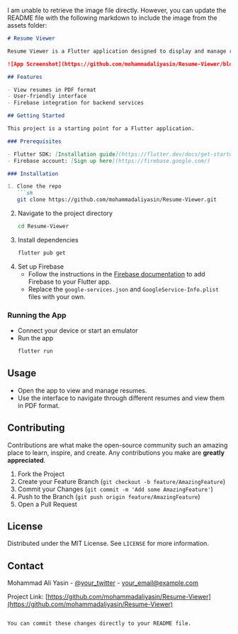 I am unable to retrieve the image file directly. However, you can update the README file with the following markdown to include the image from the assets folder:

```markdown
# Resume Viewer

Resume Viewer is a Flutter application designed to display and manage resumes in PDF format. The app leverages Firebase for backend services.

![App Screenshot](https://github.com/mohammadaliyasin/Resume-Viewer/blob/main/assets/1.png)

## Features

- View resumes in PDF format
- User-friendly interface
- Firebase integration for backend services

## Getting Started

This project is a starting point for a Flutter application.

### Prerequisites

- Flutter SDK: [Installation guide](https://flutter.dev/docs/get-started/install)
- Firebase account: [Sign up here](https://firebase.google.com/)

### Installation

1. Clone the repo
   ```sh
   git clone https://github.com/mohammadaliyasin/Resume-Viewer.git
   ```
2. Navigate to the project directory
   ```sh
   cd Resume-Viewer
   ```
3. Install dependencies
   ```sh
   flutter pub get
   ```
4. Set up Firebase
   - Follow the instructions in the [Firebase documentation](https://firebase.google.com/docs/flutter/setup) to add Firebase to your Flutter app.
   - Replace the `google-services.json` and `GoogleService-Info.plist` files with your own.

### Running the App

- Connect your device or start an emulator
- Run the app
   ```sh
   flutter run
   ```

## Usage

- Open the app to view and manage resumes.
- Use the interface to navigate through different resumes and view them in PDF format.

## Contributing

Contributions are what make the open-source community such an amazing place to learn, inspire, and create. Any contributions you make are **greatly appreciated**.

1. Fork the Project
2. Create your Feature Branch (`git checkout -b feature/AmazingFeature`)
3. Commit your Changes (`git commit -m 'Add some AmazingFeature'`)
4. Push to the Branch (`git push origin feature/AmazingFeature`)
5. Open a Pull Request

## License

Distributed under the MIT License. See `LICENSE` for more information.

## Contact

Mohammad Ali Yasin - [@your_twitter](https://twitter.com/your_twitter) - your_email@example.com

Project Link: [https://github.com/mohammadaliyasin/Resume-Viewer](https://github.com/mohammadaliyasin/Resume-Viewer)
```

You can commit these changes directly to your README file.
